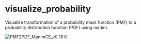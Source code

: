 # visualize_probability

Visualize transformation of a probability mass function (PMF) to a probability distribution function (PDF) using manim.

![PMF2PDF_ManimCE_v0 18 0](https://github.com/lfun1/visualize_probability/assets/71937811/142fb010-b58f-48bc-8eeb-bec72107f296)
